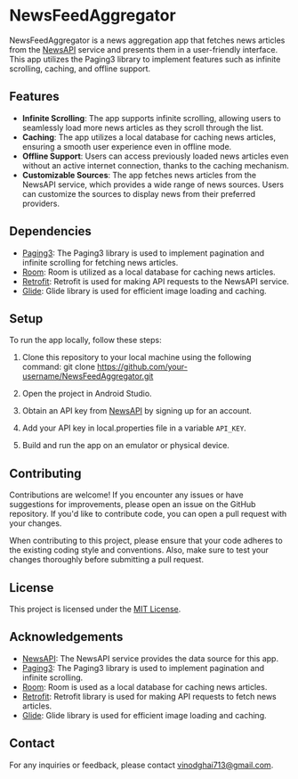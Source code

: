 # NewsFeedAggregator

NewsFeedAggregator is a news aggregation app that fetches news articles from the [NewsAPI](https://newsapi.org/) service and presents them in a user-friendly interface. This app utilizes the Paging3 library to implement features such as infinite scrolling, caching, and offline support.

## Features

- **Infinite Scrolling**: The app supports infinite scrolling, allowing users to seamlessly load more news articles as they scroll through the list.
- **Caching**: The app utilizes a local database for caching news articles, ensuring a smooth user experience even in offline mode.
- **Offline Support**: Users can access previously loaded news articles even without an active internet connection, thanks to the caching mechanism.
- **Customizable Sources**: The app fetches news articles from the NewsAPI service, which provides a wide range of news sources. Users can customize the sources to display news from their preferred providers.

## Dependencies

- [Paging3](https://developer.android.com/topic/libraries/architecture/paging/v3-overview): The Paging3 library is used to implement pagination and infinite scrolling for fetching news articles.
- [Room](https://developer.android.com/training/data-storage/room): Room is utilized as a local database for caching news articles.
- [Retrofit](https://square.github.io/retrofit/): Retrofit is used for making API requests to the NewsAPI service.
- [Glide](https://github.com/bumptech/glide): Glide library is used for efficient image loading and caching.

## Setup

To run the app locally, follow these steps:

1. Clone this repository to your local machine using the following command:
git clone https://github.com/your-username/NewsFeedAggregator.git

2. Open the project in Android Studio.

3. Obtain an API key from [NewsAPI](https://newsapi.org/) by signing up for an account.

4. Add your API key in local.properties file in a variable `API_KEY`.

5. Build and run the app on an emulator or physical device.

## Contributing

Contributions are welcome! If you encounter any issues or have suggestions for improvements, please open an issue on the GitHub repository. If you'd like to contribute code, you can open a pull request with your changes.

When contributing to this project, please ensure that your code adheres to the existing coding style and conventions. Also, make sure to test your changes thoroughly before submitting a pull request.

## License

This project is licensed under the [MIT License](LICENSE).

## Acknowledgements

- [NewsAPI](https://newsapi.org/): The NewsAPI service provides the data source for this app.
- [Paging3](https://developer.android.com/topic/libraries/architecture/paging/v3-overview): The Paging3 library is used to implement pagination and infinite scrolling.
- [Room](https://developer.android.com/training/data-storage/room): Room is used as a local database for caching news articles.
- [Retrofit](https://square.github.io/retrofit/): Retrofit library is used for making API requests to fetch news articles.
- [Glide](https://github.com/bumptech/glide): Glide library is used for efficient image loading and caching.

## Contact

For any inquiries or feedback, please contact [vinodghai713@gmail.com](mailto:vinodghai713@gmail.com).
